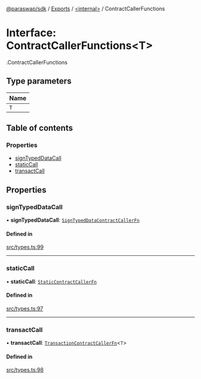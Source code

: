 [@paraswap/sdk](../README.md) / [Exports](../modules.md) / [<internal\>](../modules/internal_.md) / ContractCallerFunctions

# Interface: ContractCallerFunctions<T\>

[<internal>](../modules/internal_.md).ContractCallerFunctions

## Type parameters

| Name |
| :------ |
| `T` |

## Table of contents

### Properties

- [signTypedDataCall](internal_.ContractCallerFunctions.md#signtypeddatacall)
- [staticCall](internal_.ContractCallerFunctions.md#staticcall)
- [transactCall](internal_.ContractCallerFunctions.md#transactcall)

## Properties

### signTypedDataCall

• **signTypedDataCall**: [`SignTypedDataContractCallerFn`](../modules/internal_.md#signtypeddatacontractcallerfn)

#### Defined in

[src/types.ts:99](https://github.com/paraswap/paraswap-sdk/blob/master/src/types.ts#L99)

___

### staticCall

• **staticCall**: [`StaticContractCallerFn`](../modules/internal_.md#staticcontractcallerfn)

#### Defined in

[src/types.ts:97](https://github.com/paraswap/paraswap-sdk/blob/master/src/types.ts#L97)

___

### transactCall

• **transactCall**: [`TransactionContractCallerFn`](../modules/internal_.md#transactioncontractcallerfn)<`T`\>

#### Defined in

[src/types.ts:98](https://github.com/paraswap/paraswap-sdk/blob/master/src/types.ts#L98)
